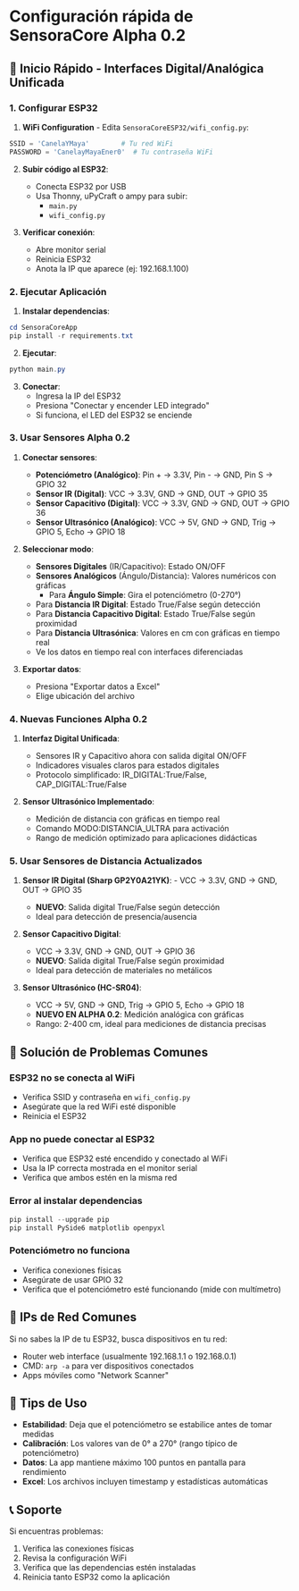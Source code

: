 # Configuración rápida de SensoraCore Alpha 0.2

## 🚀 Inicio Rápido - Interfaces Digital/Analógica Unificada

### 1. Configurar ESP32

1. **WiFi Configuration** - Edita `SensoraCoreESP32/wifi_config.py`:
```python
SSID = 'CanelaYMaya'        # Tu red WiFi
PASSWORD = 'CanelayMayaEner0'  # Tu contraseña WiFi
```

2. **Subir código al ESP32**:
   - Conecta ESP32 por USB
   - Usa Thonny, uPyCraft o ampy para subir:
     - `main.py`
     - `wifi_config.py`

3. **Verificar conexión**:
   - Abre monitor serial
   - Reinicia ESP32
   - Anota la IP que aparece (ej: 192.168.1.100)

### 2. Ejecutar Aplicación

1. **Instalar dependencias**:
```powershell
cd SensoraCoreApp
pip install -r requirements.txt
```

2. **Ejecutar**:
```powershell
python main.py
```

3. **Conectar**:
   - Ingresa la IP del ESP32
   - Presiona "Conectar y encender LED integrado"
   - Si funciona, el LED del ESP32 se enciende

### 3. Usar Sensores Alpha 0.2

1. **Conectar sensores**:
   - **Potenciómetro (Analógico)**: Pin + → 3.3V, Pin - → GND, Pin S → GPIO 32
   - **Sensor IR (Digital)**: VCC → 3.3V, GND → GND, OUT → GPIO 35  
   - **Sensor Capacitivo (Digital)**: VCC → 3.3V, GND → GND, OUT → GPIO 36
   - **Sensor Ultrasónico (Analógico)**: VCC → 5V, GND → GND, Trig → GPIO 5, Echo → GPIO 18

2. **Seleccionar modo**:
   - **Sensores Digitales** (IR/Capacitivo): Estado ON/OFF
   - **Sensores Analógicos** (Ángulo/Distancia): Valores numéricos con gráficas
      - Para **Ángulo Simple**: Gira el potenciómetro (0-270°)
   - Para **Distancia IR Digital**: Estado True/False según detección
   - Para **Distancia Capacitivo Digital**: Estado True/False según proximidad  
   - Para **Distancia Ultrasónica**: Valores en cm con gráficas en tiempo real
   - Ve los datos en tiempo real con interfaces diferenciadas

3. **Exportar datos**:
   - Presiona "Exportar datos a Excel"
   - Elige ubicación del archivo

### 4. Nuevas Funciones Alpha 0.2

1. **Interfaz Digital Unificada**:
   - Sensores IR y Capacitivo ahora con salida digital ON/OFF
   - Indicadores visuales claros para estados digitales
   - Protocolo simplificado: IR_DIGITAL:True/False, CAP_DIGITAL:True/False

2. **Sensor Ultrasónico Implementado**:
   - Medición de distancia con gráficas en tiempo real
   - Comando MODO:DISTANCIA_ULTRA para activación
   - Rango de medición optimizado para aplicaciones didácticas

### 5. Usar Sensores de Distancia Actualizados

1. **Sensor IR Digital (Sharp GP2Y0A21YK)**:   - VCC → 3.3V, GND → GND, OUT → GPIO 35
   - **NUEVO**: Salida digital True/False según detección
   - Ideal para detección de presencia/ausencia

2. **Sensor Capacitivo Digital**:
   - VCC → 3.3V, GND → GND, OUT → GPIO 36  
   - **NUEVO**: Salida digital True/False según proximidad
   - Ideal para detección de materiales no metálicos

3. **Sensor Ultrasónico (HC-SR04)**:
   - VCC → 5V, GND → GND, Trig → GPIO 5, Echo → GPIO 18
   - **NUEVO EN ALPHA 0.2**: Medición analógica con gráficas
   - Rango: 2-400 cm, ideal para mediciones de distancia precisas

## 🔧 Solución de Problemas Comunes

### ESP32 no se conecta al WiFi
- Verifica SSID y contraseña en `wifi_config.py`
- Asegúrate que la red WiFi esté disponible
- Reinicia el ESP32

### App no puede conectar al ESP32
- Verifica que ESP32 esté encendido y conectado al WiFi
- Usa la IP correcta mostrada en el monitor serial
- Verifica que ambos estén en la misma red

### Error al instalar dependencias
```powershell
pip install --upgrade pip
pip install PySide6 matplotlib openpyxl
```

### Potenciómetro no funciona
- Verifica conexiones físicas
- Asegúrate de usar GPIO 32
- Verifica que el potenciómetro esté funcionando (mide con multímetro)

## 📱 IPs de Red Comunes

Si no sabes la IP de tu ESP32, busca dispositivos en tu red:
- Router web interface (usualmente 192.168.1.1 o 192.168.0.1)
- CMD: `arp -a` para ver dispositivos conectados
- Apps móviles como "Network Scanner"

## 🎯 Tips de Uso

- **Estabilidad**: Deja que el potenciómetro se estabilice antes de tomar medidas
- **Calibración**: Los valores van de 0° a 270° (rango típico de potenciómetro)
- **Datos**: La app mantiene máximo 100 puntos en pantalla para rendimiento
- **Excel**: Los archivos incluyen timestamp y estadísticas automáticas

## 📞 Soporte

Si encuentras problemas:
1. Verifica las conexiones físicas
2. Revisa la configuración WiFi
3. Verifica que las dependencias estén instaladas
4. Reinicia tanto ESP32 como la aplicación
